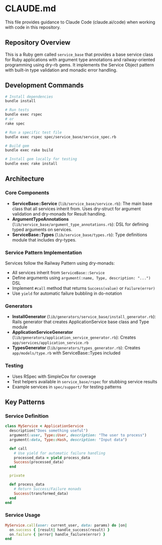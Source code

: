 # CLAUDE.md

This file provides guidance to Claude Code (claude.ai/code) when working with code in this repository.

## Repository Overview

This is a Ruby gem called `service_base` that provides a base service class for Ruby applications with argument type annotations and railway-oriented programming using dry-rb gems. It implements the Service Object pattern with built-in type validation and monadic error handling.

## Development Commands

```bash
# Install dependencies
bundle install

# Run tests
bundle exec rspec
# or
rake spec

# Run a specific test file
bundle exec rspec spec/service_base/service_spec.rb

# Build gem
bundle exec rake build

# Install gem locally for testing
bundle exec rake install
```

## Architecture

### Core Components

- **ServiceBase::Service** (`lib/service_base/service.rb`): The main base class that all services inherit from. Uses dry-struct for argument validation and dry-monads for Result handling.
- **ArgumentTypeAnnotations** (`lib/service_base/argument_type_annotations.rb`): DSL for defining typed arguments on services.
- **ServiceBase::Types** (`lib/service_base/types.rb`): Type definitions module that includes dry-types.

### Service Pattern Implementation

Services follow the Railway Pattern using dry-monads:
- All services inherit from `ServiceBase::Service`
- Define arguments using `argument(:name, Type, description: "...")` DSL
- Implement `#call` method that returns `Success(value)` or `Failure(error)`
- Use `yield` for automatic failure bubbling in do-notation

### Generators

- **InstallGenerator** (`lib/generators/service_base/install_generator.rb`): Rails generator that creates ApplicationService base class and Type module
- **ApplicationServiceGenerator** (`lib/generators/application_service_generator.rb`): Creates `app/services/application_service.rb`
- **TypesGenerator** (`lib/generators/types_generator.rb`): Creates `app/models/type.rb` with ServiceBase::Types included

### Testing

- Uses RSpec with SimpleCov for coverage
- Test helpers available in `service_base/rspec` for stubbing service results
- Example services in `spec/support/` for testing patterns

## Key Patterns

### Service Definition
```ruby
class MyService < ApplicationService
  description("Does something useful")
  argument(:user, Type::User, description: "The user to process")
  argument(:data, Type::Hash, description: "Input data")

  def call
    # Use yield for automatic failure handling
    processed_data = yield process_data
    Success(processed_data)
  end

  private

  def process_data
    # Return Success/Failure monads
    Success(transformed_data)
  end
end
```

### Service Usage
```ruby
MyService.call(user: current_user, data: params) do |on|
  on.success { |result| handle_success(result) }
  on.failure { |error| handle_failure(error) }
end
```
